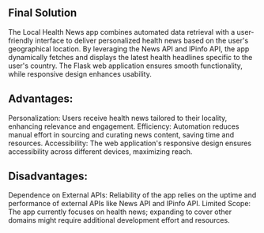 ## Final Solution

The Local Health News app combines automated data retrieval with a user-friendly interface to deliver personalized health news based on the user's geographical location. By leveraging the News API and IPinfo API, the app dynamically fetches and displays the latest health headlines specific to the user's country. The Flask web application ensures smooth functionality, while responsive design enhances usability.

## Advantages:

Personalization: Users receive health news tailored to their locality, enhancing relevance and engagement.
Efficiency: Automation reduces manual effort in sourcing and curating news content, saving time and resources.
Accessibility: The web application's responsive design ensures accessibility across different devices, maximizing reach.

## Disadvantages:
Dependence on External APIs: Reliability of the app relies on the uptime and performance of external APIs like News API and IPinfo API.
Limited Scope: The app currently focuses on health news; expanding to cover other domains might require additional development effort and resources.
